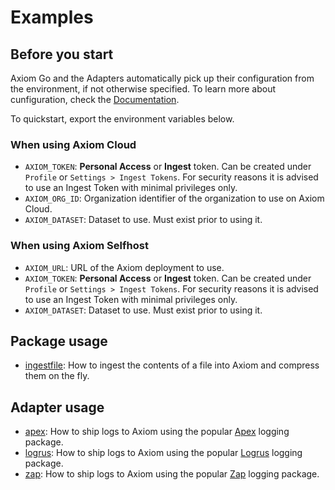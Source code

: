 # Examples

## Before you start

Axiom Go and the Adapters automatically pick up their configuration from the
environment, if not otherwise specified. To learn more about cunfiguration,
check the [Documentation](https://pkg.go.dev/github.com/axiomhq/axiom-go).

To quickstart, export the environment variables below.

### When using Axiom Cloud

* `AXIOM_TOKEN`: **Personal Access** or **Ingest** token. Can be
  created under `Profile` or `Settings > Ingest Tokens`. For security reasons it
  is advised to use an Ingest Token with minimal privileges only.
* `AXIOM_ORG_ID`: Organization identifier of the organization to use on Axiom
   Cloud.
* `AXIOM_DATASET`: Dataset to use. Must exist prior to using it.

### When using Axiom Selfhost

* `AXIOM_URL`: URL of the Axiom deployment to use.
* `AXIOM_TOKEN`: **Personal Access** or **Ingest** token. Can be
  created under `Profile` or `Settings > Ingest Tokens`. For security reasons it
  is advised to use an Ingest Token with minimal privileges only.
* `AXIOM_DATASET`: Dataset to use. Must exist prior to using it.

## Package usage

* [ingestfile](ingestfile/main.go): How to ingest the contents of a file into
  Axiom and compress them on the fly.

## Adapter usage

* [apex](apex/main.go): How to ship logs to Axiom using the popular
  [Apex](https://github.com/apex/log) logging package.
* [logrus](logrus/main.go): How to ship logs to Axiom using the popular
  [Logrus](https://github.com/sirupsen/logrus) logging package.
* [zap](zap/main.go): How to ship logs to Axiom using the popular
  [Zap](https://github.com/uber-go/zap) logging package.
